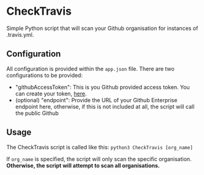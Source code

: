 # CheckTravis
Simple Python script that will scan your Github organisation for instances of .travis.yml.

## Configuration

All configuration is provided within the `app.json` file. There are two
configurations to be provided:

- "githubAccessToken": This is you Github provided access token. You can create
  your token, [here](git@github.com:therealpadams/CheckTravis.git).
- (optional) "endpoint": Provide the URL of your Github Enterprise endpoint
  here, otherwise, if this is not included at all, the script will call the
public Github

## Usage

The CheckTravis script is called like this: `python3 CheckTravis [org_name]`

If `org_name` is specified, the script will only scan the specific
organisation. **Otherwise, the script will attempt to scan all organisations.**
